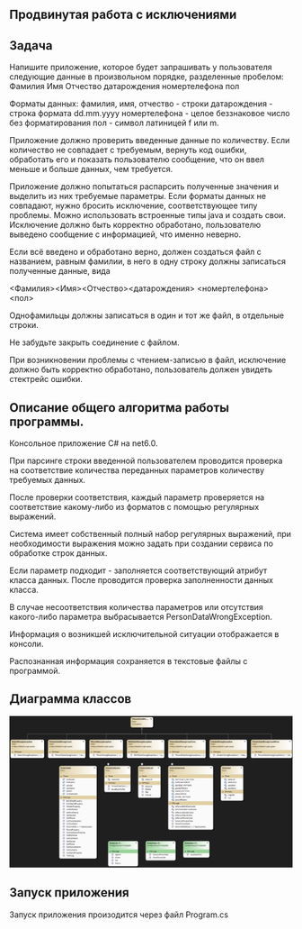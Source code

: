 ## Продвинутая работа с исключениями

## Задача
Напишите приложение, которое будет запрашивать у пользователя следующие данные в произвольном порядке, разделенные пробелом:
Фамилия Имя Отчество датарождения номертелефона пол

Форматы данных:
фамилия, имя, отчество - строки
датарождения - строка формата dd.mm.yyyy
номертелефона - целое беззнаковое число без форматирования
пол - символ латиницей f или m.

Приложение должно проверить введенные данные по количеству.
Если количество не совпадает с требуемым, вернуть код ошибки, обработать его и показать пользователю сообщение, что он ввел меньше и больше данных, чем требуется.

Приложение должно попытаться распарсить полученные значения и выделить из них требуемые параметры.
Если форматы данных не совпадают, нужно бросить исключение, соответствующее типу проблемы.
Можно использовать встроенные типы java и создать свои. Исключение должно быть корректно обработано, пользователю выведено сообщение с информацией, что именно неверно.

Если всё введено и обработано верно, должен создаться файл с названием, равным фамилии, в него в одну строку должны записаться полученные данные, вида

<Фамилия><Имя><Отчество><датарождения> <номертелефона><пол>

Однофамильцы должны записаться в один и тот же файл, в отдельные строки.

Не забудьте закрыть соединение с файлом.

При возникновении проблемы с чтением-записью в файл, исключение должно быть корректно обработано, пользователь должен увидеть стектрейс ошибки.

## Описание общего алгоритма работы программы.
Консольное приложение C# на net6.0.

При парсинге строки введенной пользователем проводится проверка на соответствие количества переданных параметров количеству требуемых данных.

После проверки соответствия, каждый параметр проверяется на соответствие какому-либо из форматов с помощью регулярных выражений.

Система имеет собственный полный набор регулярных выражений, при необходимости выражения можно задать при создании сервиса по обработке строк данных.

Если параметр подходит - заполняется соответствующий атрибут класса данных.
После проводится проверка заполненности данных класса.

В случае несоответствия количества параметров или отсутствия какого-либо параметра выбрасывается PersonDataWrongException.

Информация о возникшей исключительной ситуации отображается в консоли.

Распознанная информация сохраняется в текстовые файлы с программой.

## Диаграмма классов
![diagrama](diagram.jpg)

## Запуск приложения
Запуск приложения произодится через файл Program.cs
